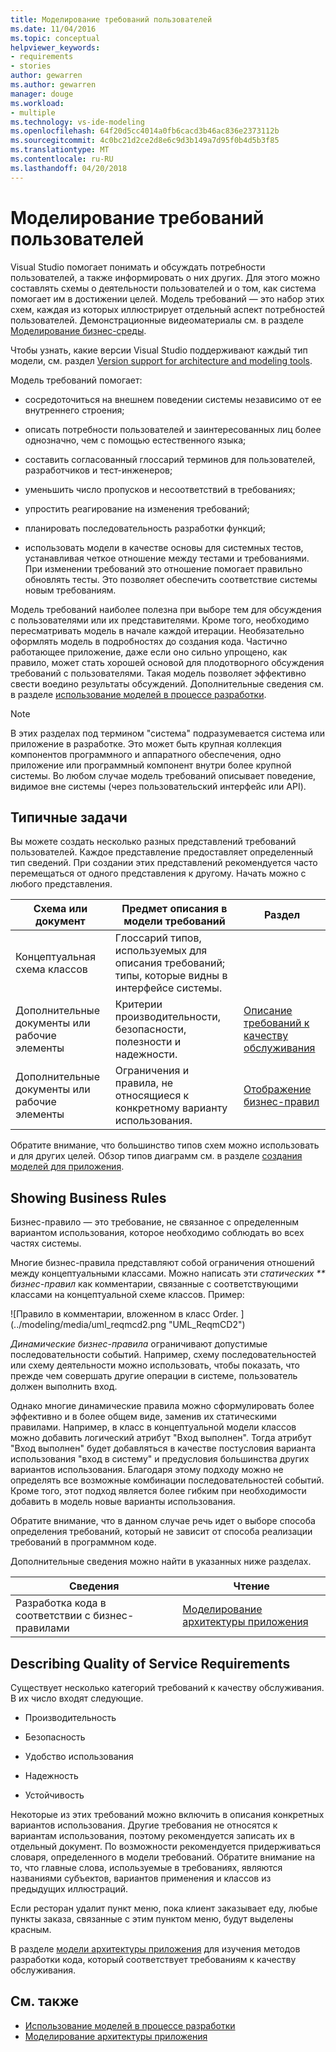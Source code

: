 ```yaml
---
title: Моделирование требований пользователей
ms.date: 11/04/2016
ms.topic: conceptual
helpviewer_keywords:
- requirements
- stories
author: gewarren
ms.author: gewarren
manager: douge
ms.workload:
- multiple
ms.technology: vs-ide-modeling
ms.openlocfilehash: 64f20d5cc4014a0fb6cacd3b46ac836e2373112b
ms.sourcegitcommit: 4c0bc21d2ce2d8e6c9d3b149a7d95f0b4d5b3f85
ms.translationtype: MT
ms.contentlocale: ru-RU
ms.lasthandoff: 04/20/2018
---
```

# <a name="model-user-requirements"></a>Моделирование требований пользователей

Visual Studio помогает понимать и обсуждать потребности пользователей, а также информировать о них других. Для этого можно составлять схемы о деятельности пользователей и о том, как система помогает им в достижении целей. Модель требований — это набор этих схем, каждая из которых иллюстрирует отдельный аспект потребностей пользователей. Демонстрационные видеоматериалы см. в разделе [Моделирование бизнес-среды](http://channel9.msdn.com/posts/clinted/UML-with-VS-2010-Part-3-Modeling-the-Business-Domain/).

 Чтобы узнать, какие версии Visual Studio поддерживают каждый тип модели, см. раздел [Version support for architecture and modeling tools](../modeling/what-s-new-for-design-in-visual-studio.md#VersionSupport).

 Модель требований помогает:

-   сосредоточиться на внешнем поведении системы независимо от ее внутреннего строения;

-   описать потребности пользователей и заинтересованных лиц более однозначно, чем с помощью естественного языка;

-   составить согласованный глоссарий терминов для пользователей, разработчиков и тест-инженеров;

-   уменьшить число пропусков и несоответствий в требованиях;

-   упростить реагирование на изменения требований;

-   планировать последовательность разработки функций;

-   использовать модели в качестве основы для системных тестов, устанавливая четкое отношение между тестами и требованиями. При изменении требований это отношение помогает правильно обновлять тесты. Это позволяет обеспечить соответствие системы новым требованиям.

 Модель требований наиболее полезна при выборе тем для обсуждения с пользователями или их представителями. Кроме того, необходимо пересматривать модель в начале каждой итерации. Необязательно оформлять модель в подробностях до создания кода. Частично работающее приложение, даже если оно сильно упрощено, как правило, может стать хорошей основой для плодотворного обсуждения требований с пользователями. Такая модель позволяет эффективно свести воедино результаты обсуждений. Дополнительные сведения см. в разделе [использование моделей в процессе разработки](../modeling/use-models-in-your-development-process.md).

> [!NOTE]
> В этих разделах под термином "система" подразумевается система или приложение в разработке. Это может быть крупная коллекция компонентов программного и аппаратного обеспечения, одно приложение или программный компонент внутри более крупной системы. Во любом случае модель требований описывает поведение, видимое вне системы (через пользовательский интерфейс или API).

## <a name="common-tasks"></a>Типичные задачи

Вы можете создать несколько разных представлений требований пользователей.  Каждое представление предоставляет определенный тип сведений.  При создании этих представлений рекомендуется часто перемещаться от одного представления к другому. Начать можно с любого представления.

|Схема или документ|Предмет описания в модели требований|Раздел|
|-------------------------|-----------------------------------------------|-------------|
|Концептуальная схема классов|Глоссарий типов, используемых для описания требований; типы, которые видны в интерфейсе системы.||
|Дополнительные документы или рабочие элементы|Критерии производительности, безопасности, полезности и надежности.|[Описание требований к качеству обслуживания](#QoSRequirements)|
|Дополнительные документы или рабочие элементы|Ограничения и правила, не относящиеся к конкретному варианту использования.|[Отображение бизнес-правил](#BusinessRules)|

 Обратите внимание, что большинство типов схем можно использовать и для других целей. Обзор типов диаграмм см. в разделе [создания моделей для приложения](../modeling/create-models-for-your-app.md).

##  <a name="BusinessRules"></a> Showing Business Rules

Бизнес-правило — это требование, не связанное с определенным вариантом использования, которое необходимо соблюдать во всех частях системы.

 Многие бизнес-правила представляют собой ограничения отношений между концептуальными классами. Можно написать эти *статических ** бизнес-правил* как комментарии, связанные с соответствующими классами на концептуальной схеме классов. Пример:

 ![Правило в комментарии, вложенном в класс Order. ] (../modeling/media/uml_reqmcd2.png "UML_ReqmCD2")

 *Динамические бизнес-правила* ограничивают допустимые последовательности событий. Например, схему последовательностей или схему деятельности можно использовать, чтобы показать, что прежде чем совершать другие операции в системе, пользователь должен выполнить вход.

 Однако многие динамические правила можно сформулировать более эффективно и в более общем виде, заменив их статическими правилами. Например, в класс в концептуальной модели классов можно добавить логический атрибут "Вход выполнен". Тогда атрибут "Вход выполнен" будет добавляться в качестве постусловия варианта использования "вход в систему" и предусловия большинства других вариантов использования. Благодаря этому подходу можно не определять все возможные комбинации последовательностей событий. Кроме того, этот подход является более гибким при необходимости добавить в модель новые варианты использования.

 Обратите внимание, что в данном случае речь идет о выборе способа определения требований, который не зависит от способа реализации требований в программном коде.

 Дополнительные сведения можно найти в указанных ниже разделах.

|Сведения|Чтение|
|--------------------|----------|
|Разработка кода в соответствии с бизнес-правилами|[Моделирование архитектуры приложения](../modeling/model-your-app-s-architecture.md)|

##  <a name="QoSRequirements"></a> Describing Quality of Service Requirements

Существует несколько категорий требований к качеству обслуживания. В их число входят следующие.

-   Производительность

-   Безопасность

-   Удобство использования

-   Надежность

-   Устойчивость

Некоторые из этих требований можно включить в описания конкретных вариантов использования. Другие требования не относятся к вариантам использования, поэтому рекомендуется записать их в отдельный документ. По возможности рекомендуется придерживаться словаря, определенного в модели требований. Обратите внимание на то, что главные слова, используемые в требованиях, являются названиями субъектов, вариантов применения и классов из предыдущих иллюстраций.

Если ресторан удалит пункт меню, пока клиент заказывает еду, любые пункты заказа, связанные с этим пунктом меню, будут выделены красным.

В разделе [модели архитектуры приложения](../modeling/model-your-app-s-architecture.md) для изучения методов разработки кода, который соответствует требованиям к качеству обслуживания.

## <a name="see-also"></a>См. также

- [Использование моделей в процессе разработки](../modeling/use-models-in-your-development-process.md)
- [Моделирование архитектуры приложения](../modeling/model-your-app-s-architecture.md)
